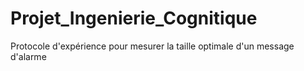 # Projet_Ingenierie_Cognitique
Protocole d'expérience pour mesurer la taille optimale d'un message d'alarme
